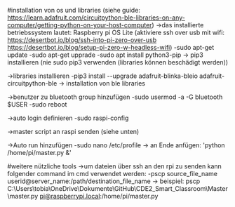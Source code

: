 #installation von os und libraries (siehe guide: https://learn.adafruit.com/circuitpython-ble-libraries-on-any-computer/getting-python-on-your-host-computer)
->das installierte betriebssystem lautet: Raspberry pi OS Lite (aktiviere ssh over usb mit wifi: https://desertbot.io/blog/ssh-into-pi-zero-over-usb https://desertbot.io/blog/setup-pi-zero-w-headless-wifi)
-sudo apt-get update
-sudo apt-get upprade
-sudo apt install python3-pip -> pip3 installieren (nie sudo pip3 verwenden (libraries können beschädigt werden))

->libraries installieren
-pip3 install --upgrade adafruit-blinka-bleio adafruit-circuitpython-ble -> installation von ble libraries

->benutzer zu bluetooth group hinzufügen
-sudo usermod -a -G bluetooth $USER
-sudo reboot

->auto login definieren
-sudo raspi-config

->master script an raspi senden (siehe unten)

->Auto run hinzufügen
-sudo nano /etc/profile -> an Ende anfügen: 'python /home/pi/master.py &'

#weitere nützliche tools
->um dateien über ssh an den rpi zu senden kann folgender command im cmd verwendet werden:
-pscp source_file_name userid@server_name:/path/destination_file_name -> beispiel: pscp C:\Users\tobia\OneDrive\Dokumente\GitHub\CDE2_Smart_Classroom\Master\master.py pi@raspberrypi.local:/home/pi/master.py

